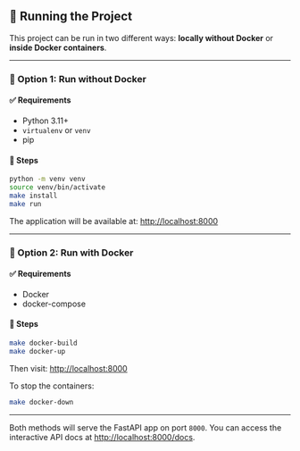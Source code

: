 ## 🚀 Running the Project

This project can be run in two different ways: **locally without Docker** or **inside Docker containers**.

---

### 🔧 Option 1: Run without Docker

#### ✅ Requirements

- Python 3.11+
- `virtualenv` or `venv`
- pip

#### 🧪 Steps

```bash
python -m venv venv
source venv/bin/activate
make install
make run
```

The application will be available at: [http://localhost:8000](http://localhost:8000)

---

### 🐳 Option 2: Run with Docker

#### ✅ Requirements

- Docker
- docker-compose

#### 🧪 Steps

```bash
make docker-build
make docker-up
```

Then visit: [http://localhost:8000](http://localhost:8000)

To stop the containers:

```bash
make docker-down
```

---

Both methods will serve the FastAPI app on port `8000`. You can access the interactive API docs at [http://localhost:8000/docs](http://localhost:8000/docs).